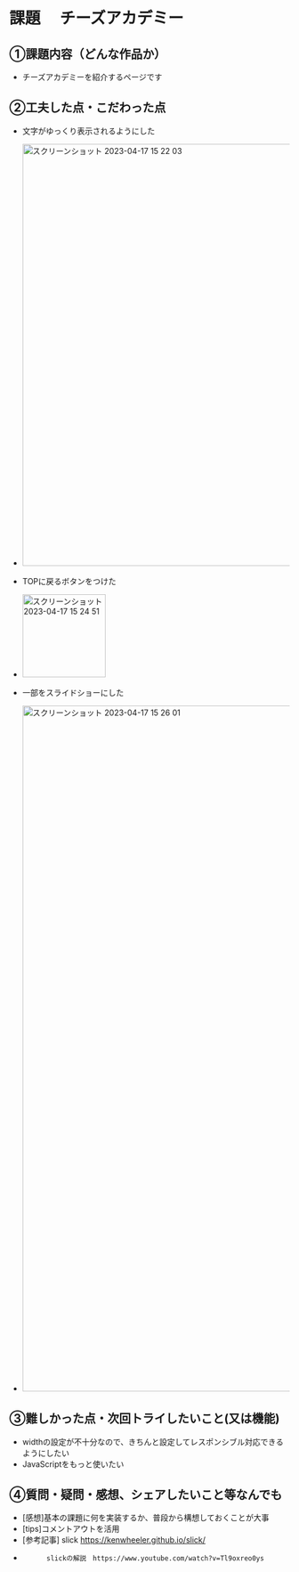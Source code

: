 # 課題　 チーズアカデミー

## ①課題内容（どんな作品か）
- チーズアカデミーを紹介するページです

## ②工夫した点・こだわった点
- 文字がゆっくり表示されるようにした
- <img width="758" alt="スクリーンショット 2023-04-17 15 22 03" src="https://user-images.githubusercontent.com/130659722/232401335-d693a2c8-c945-468d-91e2-7ed6df4de58f.png">
- TOPに戻るボタンをつけた
- <img width="149" alt="スクリーンショット 2023-04-17 15 24 51" src="https://user-images.githubusercontent.com/130659722/232401744-1610d9ba-c0ff-49f3-a7e3-cb740f24b1fc.png">

- 一部をスライドショーにした
- <img width="1232" alt="スクリーンショット 2023-04-17 15 26 01" src="https://user-images.githubusercontent.com/130659722/232401857-8913352c-b569-413f-b3cf-2025646bd54a.png">


## ③難しかった点・次回トライしたいこと(又は機能)
- widthの設定が不十分なので、きちんと設定してレスポンシブル対応できるようにしたい
- JavaScriptをもっと使いたい

## ④質問・疑問・感想、シェアしたいこと等なんでも
- [感想]基本の課題に何を実装するか、普段から構想しておくことが大事
- [tips]コメントアウトを活用
- [参考記事] slick https://kenwheeler.github.io/slick/
-           slickの解説　https://www.youtube.com/watch?v=Tl9oxreo0ys